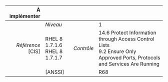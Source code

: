 
|           À implémenter    |    |    |    |
|----------------:|:---|---:|:---|
|                 |*Niveau*|| 1 |
|*Référence* [CIS]| RHEL 8 1.7.1.6<br>RHEL 8 1.7.1.7 |*Contrôle*| 14.6 Protect Information through Access Control Lists<br>9.2 Ensure Only Approved Ports, Protocols and Services Are Running |
|                 |[ANSSI] || R68 |

